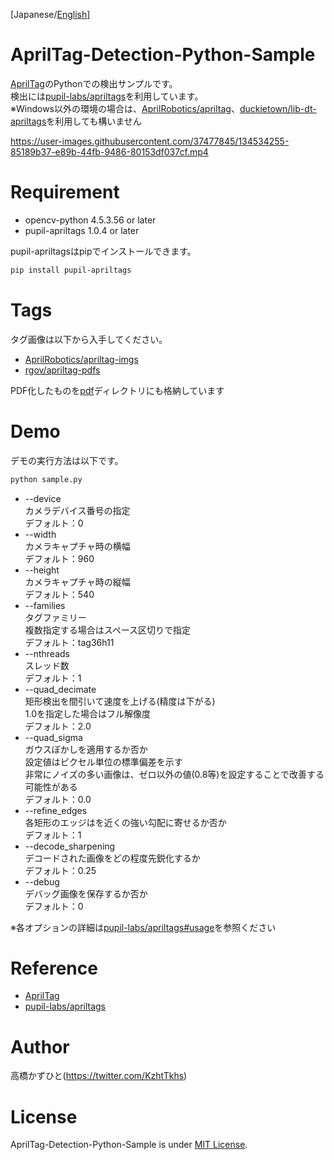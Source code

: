 [Japanese/[English](https://github.com/Kazuhito00/AprilTag-Detection-Python-Sample//blob/main/README_EN.md)]

# AprilTag-Detection-Python-Sample
[AprilTag](https://april.eecs.umich.edu/software/apriltag)のPythonでの検出サンプルです。<br>
検出には[pupil-labs/apriltags](https://github.com/pupil-labs/apriltags)を利用しています。<br>
※Windows以外の環境の場合は、[AprilRobotics/apriltag](https://github.com/AprilRobotics/apriltag)、[duckietown/lib-dt-apriltags](https://github.com/duckietown/lib-dt-apriltags)を利用しても構いません

https://user-images.githubusercontent.com/37477845/134534255-85189b37-e89b-44fb-9486-80153df037cf.mp4

# Requirement 
* opencv-python 4.5.3.56 or later
* pupil-apriltags 1.0.4 or later

pupil-apriltagsはpipでインストールできます。
```bash
pip install pupil-apriltags
```

# Tags
タグ画像は以下から入手してください。
* [AprilRobotics/apriltag-imgs](https://github.com/AprilRobotics/apriltag-imgs)
* [rgov/apriltag-pdfs](https://github.com/rgov/apriltag-pdfs)

PDF化したものを[pdf](https://github.com/Kazuhito00/AprilTag-Detection-Sample/tree/main/pdf)ディレクトリにも格納しています

# Demo
デモの実行方法は以下です。
```bash
python sample.py
```
* --device<br>
カメラデバイス番号の指定<br>
デフォルト：0
* --width<br>
カメラキャプチャ時の横幅<br>
デフォルト：960
* --height<br>
カメラキャプチャ時の縦幅<br>
デフォルト：540
* --families<br>
タグファミリー<br>
複数指定する場合はスペース区切りで指定<br>
デフォルト：tag36h11
* --nthreads<br>
スレッド数<br>
デフォルト：1
* --quad_decimate<br>
矩形検出を間引いて速度を上げる(精度は下がる)<br>
1.0を指定した場合はフル解像度<br>
デフォルト：2.0
* --quad_sigma<br>
ガウスぼかしを適用するか否か<br>
設定値はピクセル単位の標準偏差を示す<br>
非常にノイズの多い画像は、ゼロ以外の値(0.8等)を設定することで改善する可能性がある<br>
デフォルト：0.0
* --refine_edges<br>
各矩形のエッジはを近くの強い勾配に寄せるか否か<br>
デフォルト：1
* --decode_sharpening<br>
デコードされた画像をどの程度先鋭化するか<br>
デフォルト：0.25
* --debug<br>
デバッグ画像を保存するか否か<br>
デフォルト：0

※各オプションの詳細は[pupil-labs/apriltags#usage](https://github.com/pupil-labs/apriltags#usage)を参照ください

# Reference
* [AprilTag](https://april.eecs.umich.edu/software/apriltag)
* [pupil-labs/apriltags](https://github.com/pupil-labs/apriltags)

# Author
高橋かずひと(https://twitter.com/KzhtTkhs)
 
# License 
AprilTag-Detection-Python-Sample is under [MIT License](LICENSE).
